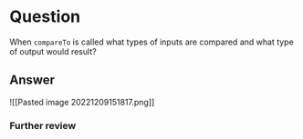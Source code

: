 # Question
When `compareTo` is called what types of inputs are compared and what type of output would result?
## Answer
![[Pasted image 20221209151817.png]]
### Further review

